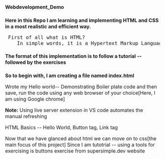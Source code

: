 <head>
    <style>
        *{
            font-size: 1rem;
        }
    </style>
</head>

# Webdevelopment_Demo 

# Here in this Repo I am learning and implementing HTML and CSS in a most realistic and efficient way.

<p> <pre> First of all what is HTML? 
    In simple words, it is a Hypertext Markup Language which is use to dictate or instruct the web browser for static or dynamic web pages 
</pre> </p>

# The format of this implementation is to follow a tutorial -- followed by the exercises

# So to begin with, I am creating a file named index.html
Wrote my Hello world-- Demonstrating Boiler plate code and then save, run the code using any web browser of your choice[Here, I am using Google chrome] 

<strong>Note:</strong> Using live server extension in VS code automates the manual refreshing

HTML Basics -- Hello World, Button tag, Link tag


Now that we have glanced about html we can move on to css[the main focus of this project]
Since I am tutotrial -- using a tools for exercising is buttons exercise from supersimple.dev website 


